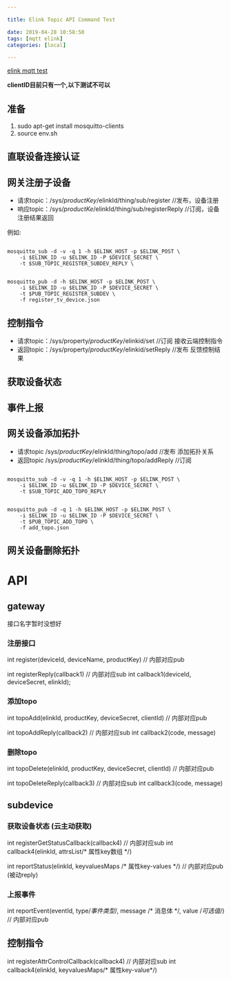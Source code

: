 ```yaml
---

title: Elink Topic API Command Test

date: 2019-04-28 10:58:50
tags: [mqtt elink]
categories: [local]

---
```


[elink mqtt test](http://wiki.letv.cn/pages/viewpage.action?pageId=79233222)

**clientID目前只有一个,以下测试不可以**

## 准备

1. sudo apt-get install mosquitto-clients
2. source env.sh

## 直联设备连接认证


## 网关注册子设备

- 请求topic：/sys/$productKey/$elinkId/thing/sub/register  //发布，设备注册
- 响应topic：/sys/$productKe/$elinkId/thing/sub/registerReply //订阅，设备注册结果返回

例如:

```shell

mosquitto_sub -d -v -q 1 -h $ELINK_HOST -p $ELINK_POST \
    -i $ELINK_ID -u $ELINK_ID -P $DEVICE_SECRET \
    -t $SUB_TOPIC_REGISTER_SUBDEV_REPLY \


mosquitto_pub -d -h $ELINK_HOST -p $ELINK_POST \
    -i $ELINK_ID -u $ELINK_ID -P $DEVICE_SECRET \
    -t $PUB_TOPIC_REGISTER_SUBDEV \
    -f register_tv_device.json

```

## 控制指令


- 请求topic：/sys/property/$productKey/$elinkid/set  //订阅 接收云端控制指令
- 返回topic：/sys/property/$productKey/$elinkid/setReply //发布 反馈控制结果



## 获取设备状态



## 事件上报



## 网关设备添加拓扑

- 请求topic /sys/$productKey/$elinkId/thing/topo/add  //发布 添加拓扑关系
- 返回topic /sys/$productKey/$elinkId/thing/topo/addReply  //订阅

```shell

mosquitto_sub -d -v -q 1 -h $ELINK_HOST -p $ELINK_POST \
    -i $ELINK_ID -u $ELINK_ID -P $DEVICE_SECRET \
    -t $SUB_TOPIC_ADD_TOPO_REPLY


mosquitto_pub -d -q 1 -h $ELINK_HOST -p $ELINK_POST \
    -i $ELINK_ID -u $ELINK_ID -P $DEVICE_SECRET \
    -t $PUB_TOPIC_ADD_TOPO \
    -f add_topo.json

```


## 网关设备删除拓扑



# API

## gateway

接口名字暂时没想好

### 注册接口
int register(deviceId, deviceName, productKey)
    // 内部对应pub

int registerReply(callback1)
    // 内部对应sub
    int callback1(deviceId, deviceSecret, elinkId);

### 添加topo

int topoAdd(elinkId, productKey, deviceSecret, clientId)
    // 内部对应pub

int topoAddReply(callback2)
    // 内部对应sub
    int callback2(code, message)

### 删除topo

int topoDelete(elinkId, productKey, deviceSecret, clientId)
    // 内部对应pub

int topoDeleteReply(callback3)
    // 内部对应sub
    int callback3(code, message)






## subdevice

### 获取设备状态 (云主动获取)

int registerGetStatusCallback(callback4)
    // 内部对应sub
    int callback4(elinkId, attrsList/* 属性key数组 */)

int reportStatus(elinkId, keyvaluesMaps /* 属性key-values */)
    // 内部对应pub (被动reply)

### 上报事件

int reportEvent(eventId, type/*事件类型*/, message /* 消息体 */, value /*可选值*/)
    // 内部对应pub

## 控制指令
int registerAttrControlCallback(callback4)
    // 内部对应sub
    int callback4(elinkId, keyvaluesMaps/* 属性key-value*/)

